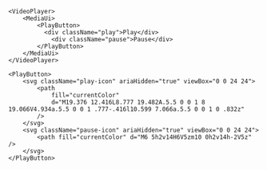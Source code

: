 <script>
import Docs from '../_Docs.md';
</script>

<Docs>

```jsx:copy-highlight{3-6}:slot=usage
<VideoPlayer>
	<MediaUi>
		<PlayButton>
		  <div className="play">Play</div>
			<div className="pause">Pause</div>
		</PlayButton>
	</MediaUi>
</VideoPlayer>
```

```jsx:copy:slot=styling
<PlayButton>
	<svg className="play-icon" ariaHidden="true" viewBox="0 0 24 24">
		<path
			fill="currentColor"
			d="M19.376 12.416L8.777 19.482A.5.5 0 0 1 8 19.066V4.934a.5.5 0 0 1 .777-.416l10.599 7.066a.5.5 0 0 1 0 .832z"
		/>
	</svg>
	<svg className="pause-icon" ariaHidden="true" viewBox="0 0 24 24">
		<path fill="currentColor" d="M6 5h2v14H6V5zm10 0h2v14h-2V5z" />
	</svg>
</PlayButton>
```

</Docs>
